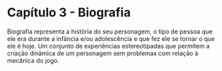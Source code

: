 # Capítulo 3 - Biografia
Biografia representa a história do seu personagem, o tipo de pessoa que ele era durante a infância e/ou adolescência e que fez ele se tornar o que ele é hoje.
Um conjunto de experiências estereotipadas que permitem a criação dinâmica de um personagem sem problemas com relação à mecânica do jogo.
